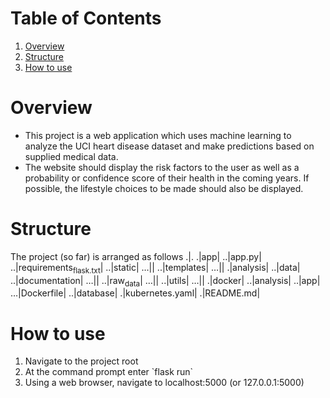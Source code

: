 
# Table of Contents

1.  [Overview](#org6690aa0)
2.  [Structure](#orgdcf927c)
3.  [How to use](#org9556092)



<a id="org6690aa0"></a>

# Overview

-   This project is a web application which uses machine learning to analyze the UCI heart disease dataset and make predictions based on supplied medical data.
-   The website should display the risk factors to the user as well as a probability or confidence score of their health in the coming years. If possible, the lifestyle choices to be made should also be displayed.


<a id="orgdcf927c"></a>

# Structure

The project (so far) is arranged as follows
.|.
.|app|
..|app.py|
..|requirements<sub>flask.txt</sub>|
..|static|
&#x2026;|<static content for site>|
..|templates|
&#x2026;|<html templates for site>|
.|analysis|
..|data|
..|documentation|
&#x2026;|<information on the dataset>|
..|raw<sub>data</sub>|
&#x2026;|<the raw UCI heart disease dataset>|
..|utils|
&#x2026;|<python scripts for data preparation>|
.|docker|
..|analysis|
..|app|
&#x2026;|Dockerfile|
..|database|
.|kubernetes.yaml|
.|README.md|


<a id="org9556092"></a>

# How to use

1.  Navigate to the project root
2.  At the command prompt enter \`flask run\`
3.  Using a web browser, navigate to localhost:5000 (or 127.0.0.1:5000)

